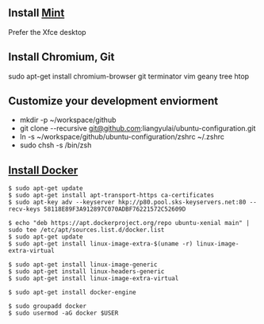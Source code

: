 ## Install [Mint](https://www.linuxmint.com)

Prefer the Xfce desktop

## Install Chromium, Git

sudo apt-get install chromium-browser git terminator vim geany tree htop

## Customize your development enviorment

* mkdir -p ~/workspace/github
* git clone --recursive git@github.com:liangyulai/ubuntu-configuration.git
* ln -s ~/workspace/github/ubuntu-configuration/zshrc ~/.zshrc
* sudo chsh -s /bin/zsh


## [Install Docker](https://docs.docker.com/engine/installation/linux/ubuntulinux/)

```
$ sudo apt-get update
$ sudo apt-get install apt-transport-https ca-certificates
$ sudo apt-key adv --keyserver hkp://p80.pool.sks-keyservers.net:80 --recv-keys 58118E89F3A912897C070ADBF76221572C52609D

$ echo "deb https://apt.dockerproject.org/repo ubuntu-xenial main" | sudo tee /etc/apt/sources.list.d/docker.list
$ sudo apt-get update
$ sudo apt-get install linux-image-extra-$(uname -r) linux-image-extra-virtual

$ sudo apt-get install linux-image-generic
$ sudo apt-get install linux-headers-generic
$ sudo apt-get install linux-image-extra-virtual
```

```
$ sudo apt-get install docker-engine

$ sudo groupadd docker
$ sudo usermod -aG docker $USER
```
